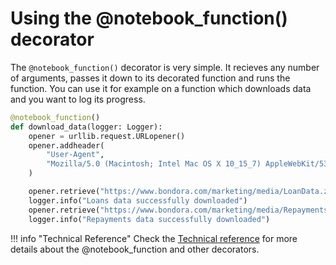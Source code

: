 # Using the @notebook_function() decorator

The `@notebook_function()` decorator is very simple. It recieves any number of arguments, passes it down to its decorated function and runs the function. You can use it for example on a function which downloads data and you want to log its progress. 

```python
@notebook_function()
def download_data(logger: Logger):
    opener = urllib.request.URLopener()
    opener.addheader(
        "User-Agent",
        "Mozilla/5.0 (Macintosh; Intel Mac OS X 10_15_7) AppleWebKit/537.36 (KHTML, like Gecko) Chrome/90.0.4430.93 Safari/537.36",
    )

    opener.retrieve("https://www.bondora.com/marketing/media/LoanData.zip", "/loanData.zip")
    logger.info("Loans data successfully downloaded")
    opener.retrieve("https://www.bondora.com/marketing/media/RepaymentsData.zip", "/repaymentsData.zip")
    logger.info("Repayments data successfully downloaded")
```
  
!!! info "Technical Reference"
    Check the [Technical reference](input-decorators.md#notebook_function) for more details about the @notebook_function and other decorators.
